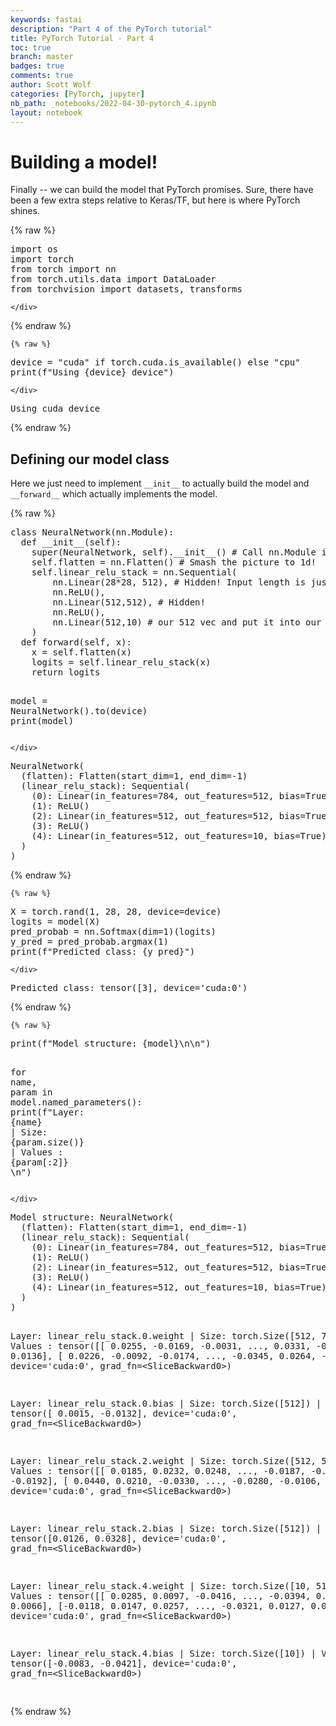 ```yaml
---
keywords: fastai
description: "Part 4 of the PyTorch tutorial"
title: PyTorch Tutorial - Part 4
toc: true
branch: master
badges: true
comments: true
author: Scott Wolf
categories: [PyTorch, jupyter]
nb_path: _notebooks/2022-04-30-pytorch_4.ipynb
layout: notebook
---
```


<!--
#################################################
### THIS FILE WAS AUTOGENERATED! DO NOT EDIT! ###
#################################################
# file to edit: _notebooks/2022-04-30-pytorch_4.ipynb
-->

<div class="container" id="notebook-container">
        
<div class="cell border-box-sizing text_cell rendered"><div class="inner_cell">
<div class="text_cell_render border-box-sizing rendered_html">
<h1 id="Building-a-model!">Building a model!<a class="anchor-link" href="#Building-a-model!"> </a></h1><p>Finally -- we can build the model that PyTorch promises. Sure, there have been a few extra steps relative to Keras/TF, but here is where PyTorch shines.</p>

</div>
</div>
</div>
    {% raw %}
    
<div class="cell border-box-sizing code_cell rendered">
<div class="input">

<div class="inner_cell">
    <div class="input_area">
<div class=" highlight hl-python"><pre><span></span><span class="kn">import</span> <span class="nn">os</span>
<span class="kn">import</span> <span class="nn">torch</span>
<span class="kn">from</span> <span class="nn">torch</span> <span class="kn">import</span> <span class="n">nn</span>
<span class="kn">from</span> <span class="nn">torch.utils.data</span> <span class="kn">import</span> <span class="n">DataLoader</span>
<span class="kn">from</span> <span class="nn">torchvision</span> <span class="kn">import</span> <span class="n">datasets</span><span class="p">,</span> <span class="n">transforms</span>
</pre></div>

    </div>
</div>
</div>

</div>
    {% endraw %}

    {% raw %}
    
<div class="cell border-box-sizing code_cell rendered">
<div class="input">

<div class="inner_cell">
    <div class="input_area">
<div class=" highlight hl-python"><pre><span></span><span class="n">device</span> <span class="o">=</span> <span class="s2">&quot;cuda&quot;</span> <span class="k">if</span> <span class="n">torch</span><span class="o">.</span><span class="n">cuda</span><span class="o">.</span><span class="n">is_available</span><span class="p">()</span> <span class="k">else</span> <span class="s2">&quot;cpu&quot;</span>
<span class="nb">print</span><span class="p">(</span><span class="sa">f</span><span class="s2">&quot;Using </span><span class="si">{</span><span class="n">device</span><span class="si">}</span><span class="s2"> device&quot;</span><span class="p">)</span>
</pre></div>

    </div>
</div>
</div>

<div class="output_wrapper">
<div class="output">

<div class="output_area">

<div class="output_subarea output_stream output_stdout output_text">
<pre>Using cuda device
</pre>
</div>
</div>

</div>
</div>

</div>
    {% endraw %}

<div class="cell border-box-sizing text_cell rendered"><div class="inner_cell">
<div class="text_cell_render border-box-sizing rendered_html">
<h2 id="Defining-our-model-class">Defining our model class<a class="anchor-link" href="#Defining-our-model-class"> </a></h2><p>Here we just need to implement <code>__init__</code> to actually build the model and <code>__forward__</code> which actually implements the model.</p>

</div>
</div>
</div>
    {% raw %}
    
<div class="cell border-box-sizing code_cell rendered">
<div class="input">

<div class="inner_cell">
    <div class="input_area">
<div class=" highlight hl-python"><pre><span></span><span class="k">class</span> <span class="nc">NeuralNetwork</span><span class="p">(</span><span class="n">nn</span><span class="o">.</span><span class="n">Module</span><span class="p">):</span>
  <span class="k">def</span> <span class="fm">__init__</span><span class="p">(</span><span class="bp">self</span><span class="p">):</span>
    <span class="nb">super</span><span class="p">(</span><span class="n">NeuralNetwork</span><span class="p">,</span> <span class="bp">self</span><span class="p">)</span><span class="o">.</span><span class="fm">__init__</span><span class="p">()</span> <span class="c1"># Call nn.Module init!</span>
    <span class="bp">self</span><span class="o">.</span><span class="n">flatten</span> <span class="o">=</span> <span class="n">nn</span><span class="o">.</span><span class="n">Flatten</span><span class="p">()</span> <span class="c1"># Smash the picture to 1d!</span>
    <span class="bp">self</span><span class="o">.</span><span class="n">linear_relu_stack</span> <span class="o">=</span> <span class="n">nn</span><span class="o">.</span><span class="n">Sequential</span><span class="p">(</span>
        <span class="n">nn</span><span class="o">.</span><span class="n">Linear</span><span class="p">(</span><span class="mi">28</span><span class="o">*</span><span class="mi">28</span><span class="p">,</span> <span class="mi">512</span><span class="p">),</span> <span class="c1"># Hidden! Input length is just 28x28 because that&#39;s the image size! For now, we&#39;ll just make the output size 512.</span>
        <span class="n">nn</span><span class="o">.</span><span class="n">ReLU</span><span class="p">(),</span>
        <span class="n">nn</span><span class="o">.</span><span class="n">Linear</span><span class="p">(</span><span class="mi">512</span><span class="p">,</span><span class="mi">512</span><span class="p">),</span> <span class="c1"># Hidden!</span>
        <span class="n">nn</span><span class="o">.</span><span class="n">ReLU</span><span class="p">(),</span>
        <span class="n">nn</span><span class="o">.</span><span class="n">Linear</span><span class="p">(</span><span class="mi">512</span><span class="p">,</span><span class="mi">10</span><span class="p">)</span> <span class="c1"># our 512 vec and put it into our output class size(10)!</span>
    <span class="p">)</span>
  <span class="k">def</span> <span class="nf">forward</span><span class="p">(</span><span class="bp">self</span><span class="p">,</span> <span class="n">x</span><span class="p">):</span>
    <span class="n">x</span> <span class="o">=</span> <span class="bp">self</span><span class="o">.</span><span class="n">flatten</span><span class="p">(</span><span class="n">x</span><span class="p">)</span>
    <span class="n">logits</span> <span class="o">=</span> <span class="bp">self</span><span class="o">.</span><span class="n">linear_relu_stack</span><span class="p">(</span><span class="n">x</span><span class="p">)</span>
    <span class="k">return</span> <span class="n">logits</span>


<span class="n">model</span> <span class="o">=</span> <span class="n">NeuralNetwork</span><span class="p">()</span><span class="o">.</span><span class="n">to</span><span class="p">(</span><span class="n">device</span><span class="p">)</span>
<span class="nb">print</span><span class="p">(</span><span class="n">model</span><span class="p">)</span>
</pre></div>

    </div>
</div>
</div>

<div class="output_wrapper">
<div class="output">

<div class="output_area">

<div class="output_subarea output_stream output_stdout output_text">
<pre>NeuralNetwork(
  (flatten): Flatten(start_dim=1, end_dim=-1)
  (linear_relu_stack): Sequential(
    (0): Linear(in_features=784, out_features=512, bias=True)
    (1): ReLU()
    (2): Linear(in_features=512, out_features=512, bias=True)
    (3): ReLU()
    (4): Linear(in_features=512, out_features=10, bias=True)
  )
)
</pre>
</div>
</div>

</div>
</div>

</div>
    {% endraw %}

    {% raw %}
    
<div class="cell border-box-sizing code_cell rendered">
<div class="input">

<div class="inner_cell">
    <div class="input_area">
<div class=" highlight hl-python"><pre><span></span><span class="n">X</span> <span class="o">=</span> <span class="n">torch</span><span class="o">.</span><span class="n">rand</span><span class="p">(</span><span class="mi">1</span><span class="p">,</span> <span class="mi">28</span><span class="p">,</span> <span class="mi">28</span><span class="p">,</span> <span class="n">device</span><span class="o">=</span><span class="n">device</span><span class="p">)</span>
<span class="n">logits</span> <span class="o">=</span> <span class="n">model</span><span class="p">(</span><span class="n">X</span><span class="p">)</span>
<span class="n">pred_probab</span> <span class="o">=</span> <span class="n">nn</span><span class="o">.</span><span class="n">Softmax</span><span class="p">(</span><span class="n">dim</span><span class="o">=</span><span class="mi">1</span><span class="p">)(</span><span class="n">logits</span><span class="p">)</span>
<span class="n">y_pred</span> <span class="o">=</span> <span class="n">pred_probab</span><span class="o">.</span><span class="n">argmax</span><span class="p">(</span><span class="mi">1</span><span class="p">)</span>
<span class="nb">print</span><span class="p">(</span><span class="sa">f</span><span class="s2">&quot;Predicted class: </span><span class="si">{</span><span class="n">y_pred</span><span class="si">}</span><span class="s2">&quot;</span><span class="p">)</span>
</pre></div>

    </div>
</div>
</div>

<div class="output_wrapper">
<div class="output">

<div class="output_area">

<div class="output_subarea output_stream output_stdout output_text">
<pre>Predicted class: tensor([3], device=&#39;cuda:0&#39;)
</pre>
</div>
</div>

</div>
</div>

</div>
    {% endraw %}

    {% raw %}
    
<div class="cell border-box-sizing code_cell rendered">
<div class="input">

<div class="inner_cell">
    <div class="input_area">
<div class=" highlight hl-python"><pre><span></span><span class="nb">print</span><span class="p">(</span><span class="sa">f</span><span class="s2">&quot;Model structure: </span><span class="si">{</span><span class="n">model</span><span class="si">}</span><span class="se">\n\n</span><span class="s2">&quot;</span><span class="p">)</span>

<span class="k">for</span> <span class="n">name</span><span class="p">,</span> <span class="n">param</span> <span class="ow">in</span> <span class="n">model</span><span class="o">.</span><span class="n">named_parameters</span><span class="p">():</span>
    <span class="nb">print</span><span class="p">(</span><span class="sa">f</span><span class="s2">&quot;Layer: </span><span class="si">{</span><span class="n">name</span><span class="si">}</span><span class="s2"> | Size: </span><span class="si">{</span><span class="n">param</span><span class="o">.</span><span class="n">size</span><span class="p">()</span><span class="si">}</span><span class="s2"> | Values : </span><span class="si">{</span><span class="n">param</span><span class="p">[:</span><span class="mi">2</span><span class="p">]</span><span class="si">}</span><span class="s2"> </span><span class="se">\n</span><span class="s2">&quot;</span><span class="p">)</span>
</pre></div>

    </div>
</div>
</div>

<div class="output_wrapper">
<div class="output">

<div class="output_area">

<div class="output_subarea output_stream output_stdout output_text">
<pre>Model structure: NeuralNetwork(
  (flatten): Flatten(start_dim=1, end_dim=-1)
  (linear_relu_stack): Sequential(
    (0): Linear(in_features=784, out_features=512, bias=True)
    (1): ReLU()
    (2): Linear(in_features=512, out_features=512, bias=True)
    (3): ReLU()
    (4): Linear(in_features=512, out_features=10, bias=True)
  )
)


Layer: linear_relu_stack.0.weight | Size: torch.Size([512, 784]) | Values : tensor([[ 0.0255, -0.0169, -0.0031,  ...,  0.0331, -0.0003,  0.0136],
        [ 0.0226, -0.0092, -0.0174,  ..., -0.0345,  0.0264, -0.0332]],
       device=&#39;cuda:0&#39;, grad_fn=&lt;SliceBackward0&gt;) 

Layer: linear_relu_stack.0.bias | Size: torch.Size([512]) | Values : tensor([ 0.0015, -0.0132], device=&#39;cuda:0&#39;, grad_fn=&lt;SliceBackward0&gt;) 

Layer: linear_relu_stack.2.weight | Size: torch.Size([512, 512]) | Values : tensor([[ 0.0185,  0.0232,  0.0248,  ..., -0.0187, -0.0252, -0.0192],
        [ 0.0440,  0.0210, -0.0330,  ..., -0.0280, -0.0106, -0.0195]],
       device=&#39;cuda:0&#39;, grad_fn=&lt;SliceBackward0&gt;) 

Layer: linear_relu_stack.2.bias | Size: torch.Size([512]) | Values : tensor([0.0126, 0.0328], device=&#39;cuda:0&#39;, grad_fn=&lt;SliceBackward0&gt;) 

Layer: linear_relu_stack.4.weight | Size: torch.Size([10, 512]) | Values : tensor([[ 0.0285,  0.0097, -0.0416,  ..., -0.0394,  0.0214,  0.0066],
        [-0.0118,  0.0147,  0.0257,  ..., -0.0321,  0.0127,  0.0089]],
       device=&#39;cuda:0&#39;, grad_fn=&lt;SliceBackward0&gt;) 

Layer: linear_relu_stack.4.bias | Size: torch.Size([10]) | Values : tensor([-0.0083, -0.0421], device=&#39;cuda:0&#39;, grad_fn=&lt;SliceBackward0&gt;) 

</pre>
</div>
</div>

</div>
</div>

</div>
    {% endraw %}

</div>
 

